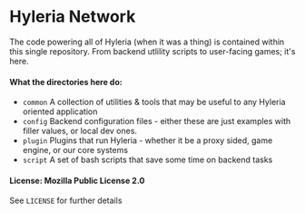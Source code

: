 # Hyleria Network

The code powering all of Hyleria (when it was a thing) is contained within this single repository. From backend utlility scripts to user-facing games; it's here.

#### What the directories here do:

 - `common` A collection of utilities & tools that may be useful to any Hyleria oriented application
 - `config` Backend configuration files - either these are just examples with filler values, or local dev ones.
 - `plugin` Plugins that run Hyleria - whether it be a proxy sided, game engine, or our core systems
 - `script` A set of bash scripts that save some time on backend tasks


#### License: Mozilla Public License 2.0

See `LICENSE` for further details
